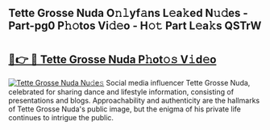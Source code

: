 ## Tette Grosse Nuda O𝚗𝚕yf𝚊ns L𝚎a𝚔ed N𝚞𝚍es - Part-pg0 P𝚑𝚘tos Vi𝚍𝚎o - H𝚘𝚝 Part L𝚎a𝚔s QSTrW

# <h2><a href="http://kf3w69.oniu.top/?m=Tette+Grosse+Nuda">🔗👉 🔴 Tette Grosse Nuda P𝚑ot𝚘𝚜 V𝚒d𝚎o</a></h2>

[![Tette Grosse Nuda Nu𝚍e𝚜](https://i.imgur.com/0qMVB7G.gif)](http://kf3w69.oniu.top/?m=Tette+Grosse+Nuda)
Social media influencer Tette Grosse Nuda, celebrated for sharing dance and lifestyle information, consisting of presentations and blogs. Approachability and authenticity are the hallmarks of Tette Grosse Nuda's public image, but the enigma of his private life continues to intrigue the public.  

